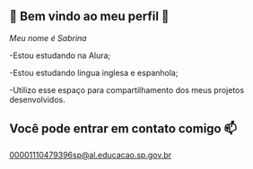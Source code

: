 ## 🦋 Bem vindo ao meu perfil 🦋

*Meu nome é Sabrina*

-Estou estudando na Alura;

-Estou estudando lingua inglesa e espanhola;

-Utilizo esse espaço para compartilhamento dos meus projetos desenvolvidos.

## Você pode entrar em contato comigo 📫

00001110479396sp@al.educacao.sp.gov.br


 






